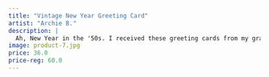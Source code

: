 ```yaml
---
title: "Vintage New Year Greeting Card"
artist: "Archie B."
description: |
  Ah, New Year in the '50s. I received these greeting cards from my grandparents every new year back then and, as a child I was, I started colouring in with coloured pencils. I never showed any of those pseudo-paintings to any of my family members.
image: product-7.jpg
price: 36.0
price-reg: 60.0
---
```

